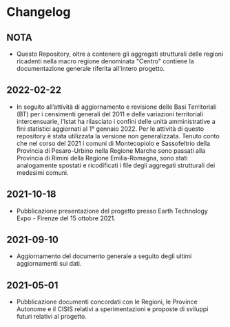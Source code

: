 # Changelog

## NOTA

- Questo Repository, oltre a contenere gli aggregati strutturali delle regioni ricadenti nella macro regione denominata "Centro" contiene la documentazione
  generale riferita all'intero progetto.

## 2022-02-22

- In seguito all’attività di aggiornamento e revisione delle Basi Territoriali (BT) per i censimenti generali del 2011 e delle variazioni territoriali intercensuarie, l’Istat ha rilasciato i confini delle unità amministrative a fini statistici aggiornati al 1° gennaio 2022. Per le attività di questo repository è stata utilizzata la versione non generalizzata. Tenuto conto che nel corso del 2021 i comuni di Montecopiolo e Sassofeltrio della Provincia di Pesaro-Urbino nella Regione Marche sono passati alla Provincia di Rimini della Regione Emilia-Romagna, sono stati analogamente spostati e ricodificati i file degli aggregati strutturali dei medesimi comuni.

## 2021-10-18

- Pubblicazione presentazione del progetto presso Earth Technology Expo - Firenze del 15 ottobre 2021.

## 2021-09-10

- Aggiornamento del documento generale a seguito degli ultimi aggiornamenti sui dati.

## 2021-05-01

- Pubblicazione documenti concordati con le Regioni, le Province Autonome e il CISIS relativi a sperimentazioni e proposte di sviluppi futuri relativi al progetto.


